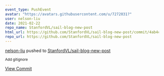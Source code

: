 ```yaml
---
event_type: PushEvent
avatar: "https://avatars.githubusercontent.com/u/7272031?"
user: nelson-liu
date: 2021-02-22
repo_name: StanfordVL/sail-blog-new-post
html_url: https://github.com/StanfordVL/sail-blog-new-post/commit/4ab4cf0d0bc81ddef4637ab5c6c0368b711e5ae2
repo_url: https://github.com/StanfordVL/sail-blog-new-post
---
```


<a href='https://github.com/nelson-liu' target='_blank'>nelson-liu</a> pushed to <a href='https://github.com/StanfordVL/sail-blog-new-post' target='_blank'>StanfordVL/sail-blog-new-post</a>

<small>Add gitignore</small>

<a href='https://github.com/StanfordVL/sail-blog-new-post/commit/4ab4cf0d0bc81ddef4637ab5c6c0368b711e5ae2' target='_blank'>View Commit</a>